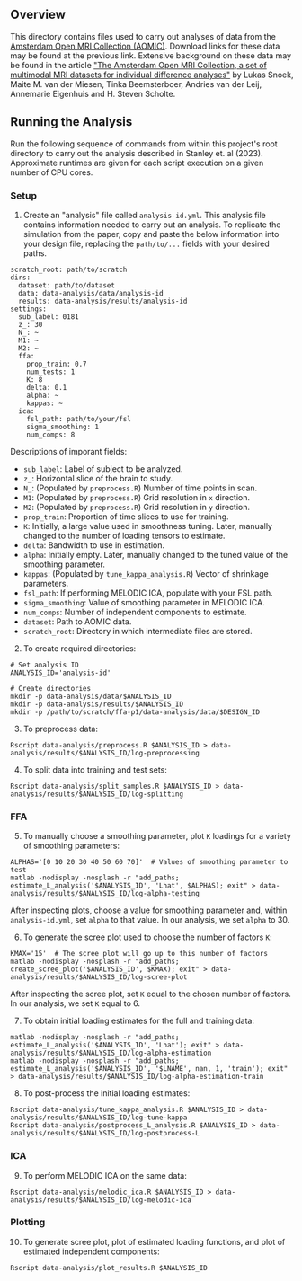 ## Overview

This directory contains files used to carry out analyses of data from the [Amsterdam Open MRI Collection (AOMIC)](https://nilab-uva.github.io/AOMIC.github.io/). Download links for these data may be found at the previous link. Extensive background on these data may be found in the article ["The Amsterdam Open MRI Collection, a set of multimodal MRI datasets for individual difference analyses"](https://www.nature.com/articles/s41597-021-00870-6) by Lukas Snoek, Maite M. van der Miesen, Tinka Beemsterboer, Andries van der Leij, Annemarie Eigenhuis and H. Steven Scholte. 


## Running the Analysis

Run the following sequence of commands from within this project's root directory to carry out the analysis described in Stanley et. al (2023). Approximate runtimes are given for each script execution on a given number of CPU cores.

### Setup

1. Create an "analysis" file called `analysis-id.yml`. This analysis file contains information needed to carry out an analysis. To replicate the simulation from the paper, copy and paste the below information into your design file, replacing the `path/to/...` fields with your desired paths.

```
scratch_root: path/to/scratch
dirs:
  dataset: path/to/dataset
  data: data-analysis/data/analysis-id
  results: data-analysis/results/analysis-id
settings:
  sub_label: 0181
  z_: 30
  N_: ~
  M1: ~
  M2: ~
  ffa:
    prop_train: 0.7
    num_tests: 1
    K: 8
    delta: 0.1
    alpha: ~
    kappas: ~
  ica:
    fsl_path: path/to/your/fsl
    sigma_smoothing: 1
    num_comps: 8
```

Descriptions of imporant fields: 

- `sub_label`: Label of subject to be analyzed.
- `z_`: Horizontal slice of the brain to study.
- `N_`: (Populated by `preprocess.R`) Number of time points in scan.
- `M1`: (Populated by `preprocess.R`) Grid resolution in `x` direction.
- `M2`: (Populated by `preprocess.R`) Grid resolution in `y` direction.
- `prop_train`: Proportion of time slices to use for training.
- `K`: Initially, a large value used in smoothness tuning. Later, manually changed to the number of loading tensors to estimate.
- `delta`: Bandwidth to use in estimation.
- `alpha`: Initially empty. Later, manually changed to the tuned value of the smoothing parameter.
- `kappas`: (Populated by `tune_kappa_analysis.R`) Vector of shrinkage parameters. 
- `fsl_path`: If performing MELODIC ICA, populate with your FSL path.
- `sigma_smoothing`: Value of smoothing parameter in MELODIC ICA.
- `num_comps`: Number of independent components to estimate.
- `dataset`: Path to AOMIC data.
- `scratch_root`: Directory in which intermediate files are stored. 

2. To create required directories:

```
# Set analysis ID
ANALYSIS_ID='analysis-id'

# Create directories
mkdir -p data-analysis/data/$ANALYSIS_ID
mkdir -p data-analysis/results/$ANALYSIS_ID
mkdir -p /path/to/scratch/ffa-p1/data-analysis/data/$DESIGN_ID
```

3. To preprocess data:

```
Rscript data-analysis/preprocess.R $ANALYSIS_ID > data-analysis/results/$ANALYSIS_ID/log-preprocessing
```

4. To split data into training and test sets:

```
Rscript data-analysis/split_samples.R $ANALYSIS_ID > data-analysis/results/$ANALYSIS_ID/log-splitting
```

### FFA

5. To manually choose a smoothing parameter, plot `K` loadings for a variety of smoothing parameters:

```
ALPHAS='[0 10 20 30 40 50 60 70]'  # Values of smoothing parameter to test
matlab -nodisplay -nosplash -r "add_paths; estimate_L_analysis('$ANALYSIS_ID', 'Lhat', $ALPHAS); exit" > data-analysis/results/$ANALYSIS_ID/log-alpha-testing
```

After inspecting plots, choose a value for smoothing parameter and, within `analysis-id.yml`, set `alpha` to that value. In our analysis, we set `alpha` to 30.

6. To generate the scree plot used to choose the number of factors `K`:

```
KMAX='15'  # The scree plot will go up to this number of factors
matlab -nodisplay -nosplash -r "add_paths; create_scree_plot('$ANALYSIS_ID', $KMAX); exit" > data-analysis/results/$ANALYSIS_ID/log-scree-plot
```

After inspecting the scree plot, set `K` equal to the chosen number of factors. In our analysis, we set `K` equal to 6. 

7. To obtain initial loading estimates for the full and training data:

```
matlab -nodisplay -nosplash -r "add_paths; estimate_L_analysis('$ANALYSIS_ID', 'Lhat'); exit" > data-analysis/results/$ANALYSIS_ID/log-alpha-estimation
matlab -nodisplay -nosplash -r "add_paths; estimate_L_analysis('$ANALYSIS_ID', '$LNAME', nan, 1, 'train'); exit" > data-analysis/results/$ANALYSIS_ID/log-alpha-estimation-train
```

8. To post-process the initial loading estimates:

```
Rscript data-analysis/tune_kappa_analysis.R $ANALYSIS_ID > data-analysis/results/$ANALYSIS_ID/log-tune-kappa
Rscript data-analysis/postprocess_L_analysis.R $ANALYSIS_ID > data-analysis/results/$ANALYSIS_ID/log-postprocess-L
```

### ICA

9. To perform MELODIC ICA on the same data:

```
Rscript data-analysis/melodic_ica.R $ANALYSIS_ID > data-analysis/results/$ANALYSIS_ID/log-melodic-ica
```

### Plotting

10. To generate scree plot, plot of estimated loading functions, and plot of estimated independent components:

```
Rscript data-analysis/plot_results.R $ANALYSIS_ID
```




